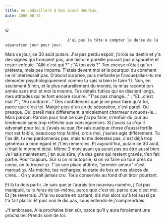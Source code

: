 ```yaml
---
title: De Ladykillers à Nos Jours Heureux.
date: 2006-08-31
---
```


![une image](./img/563724969.gif)


                                J'ai pas la tête à compter la durée de la séparation jour pour jour.
Mais ce jour, ce 30 août putain.
J'ai pas perdu espoir, j'crois au destin et y'a des signes qui trompent pas, une histoire pareille pouvait pas disparaître et rester enfouie.
"Allô c'est qui ?" ; "A ton avis ?"
Ton excuse n'était qu'un prétexte, mais peu importe.
T'étais devant moi et le pourquoi du comment ne m'interressait pas.
D'abord surprise, puis méfiante je l'avoue(allais-tu me démonter psychologiquement comme tu sais si bien le faire ?).
Non, en seulement 5 min, et le plus naturellement du monde, tu m'as raconté ton année sans moi et moi la mienne.
Tes détails futiles qui en disaient longs, mes attitudes qui te font encore sourire.
"T'as pas changé..." ; "Et...c'est mal ?" ; "Au contraire..."
Des confidences que je ne peux faire qu'à toi, parce que c'est toi.
Malgré plus d'un an de séparation, c'est pareil.
Ou presque.
Oui pareil mais différement, amicalement charmeur avouons-le...
Mais pardon.
Pardon pour tout ce que j'ai pu faire, m'enfuir du jour au lendemain sans trop réfléchir aux conséquences.
Si j'avais su c'qu'il advenait pour toi, si j'avais su que j'brisais quelque chose d'aussi fort(le mot est faible, beaucoup trop faible), crois moi, j'aurais agis différement.
Tu l'as dit, tu me pardonneras pas, mais tu me detestes pas, c'est déjà trop généreux à mon égard et j't'en remercies.
Et aujourd'hui, putain ce 30 août, c'était le moment idéal.
Même 2 mois avant ça aurait pas pu être aussi bien.
Je l'sais maintenant, j'en suis sûre, y'a des gens qui restent gravés, t'en fait partie.
Pour toujours.
Sûr si on m'autopsie, si on va faire un tour prés du coeur, on te trouve :p.
T'as une place attitrée, "premier amour" c'est marqué :p.
Ma méche, tes recharges, ta carte de bus et nos places de cinés...
On y aurait jamais cru.
Tous conservés au fond d'un tiroir pourtant.

Et là tu dois partir.
Je sais que je l'aurais ton nouveau numéro, j't'ai pas manipulé, tu le feras de toi-même, parce que c'est toi, parce que c'est moi.
Et j'te reverrais.
J't'ai vu sourire en partant, dis moi alors qu'à toi aussi ça t'a fait plaisir.
Et puis non le dis pas, sous entends-le j'comprendrais.

J't'embrasse.
A la prochaine bien sûr, parce qu'il y aura forcément une prochaine.
Prends soin de toi. 
            
